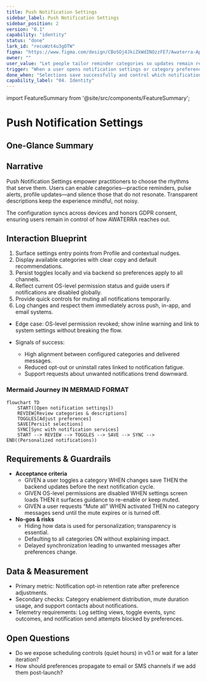 ```yaml
---
title: Push Notification Settings
sidebar_label: Push Notification Settings
sidebar_position: 2
version: "0.1"
capability: "identity"
status: "done"
lark_id: "recuWzt4u3gOTW"
figma: "https://www.figma.com/design/CBoSOj4JkiZkWdINOzzFE7/Awaterra-App-UIUX?node-id=48-30"
owner: ""
user_value: "Let people tailor reminder categories so updates remain relevant"
trigger: "When a user opens notification settings or category preferences"
done_when: "Selections save successfully and control which notifications are delivered"
capability_label: "04. Identity"
---
```


import FeatureSummary from '@site/src/components/FeatureSummary';

# Push Notification Settings

## One-Glance Summary

<FeatureSummary />

## Narrative
Push Notification Settings empower practitioners to choose the rhythms that serve them. Users can enable categories—practice reminders, pulse alerts, profile updates—and silence those that do not resonate. Transparent descriptions keep the experience mindful, not noisy.

The configuration syncs across devices and honors GDPR consent, ensuring users remain in control of how AWATERRA reaches out.

## Interaction Blueprint
1. Surface settings entry points from Profile and contextual nudges.
2. Display available categories with clear copy and default recommendations.
3. Persist toggles locally and via backend so preferences apply to all channels.
4. Reflect current OS-level permission status and guide users if notifications are disabled globally.
5. Provide quick controls for muting all notifications temporarily.
6. Log changes and respect them immediately across push, in-app, and email systems.

- Edge case: OS-level permission revoked; show inline warning and link to system settings without breaking the flow.

- Signals of success:
  - High alignment between configured categories and delivered messages.
  - Reduced opt-out or uninstall rates linked to notification fatigue.
  - Support requests about unwanted notifications trend downward.

### Mermaid Journey IN MERMAID FORMAT

```mermaid
flowchart TD
    START([Open notification settings])
    REVIEW[Review categories & descriptions]
    TOGGLES[Adjust preferences]
    SAVE[Persist selections]
    SYNC[Sync with notification services]
    START --> REVIEW --> TOGGLES --> SAVE --> SYNC --> END((Personalized notifications))
```

## Requirements & Guardrails
- **Acceptance criteria**
  - GIVEN a user toggles a category WHEN changes save THEN the backend updates before the next notification cycle.
  - GIVEN OS-level permissions are disabled WHEN settings screen loads THEN it surfaces guidance to re-enable or keep muted.
  - GIVEN a user requests “Mute all” WHEN activated THEN no category messages send until the mute expires or is turned off.
- **No-gos & risks**
  - Hiding how data is used for personalization; transparency is essential.
  - Defaulting to all categories ON without explaining impact.
  - Delayed synchronization leading to unwanted messages after preferences change.

## Data & Measurement
- Primary metric: Notification opt-in retention rate after preference adjustments.
- Secondary checks: Category enablement distribution, mute duration usage, and support contacts about notifications.
- Telemetry requirements: Log setting views, toggle events, sync outcomes, and notification send attempts blocked by preferences.

## Open Questions
- Do we expose scheduling controls (quiet hours) in v0.1 or wait for a later iteration?
- How should preferences propagate to email or SMS channels if we add them post-launch?
